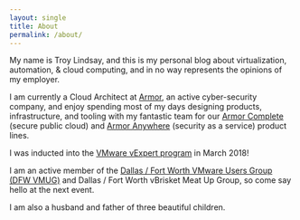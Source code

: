 ```yaml
---
layout: single
title: About
permalink: /about/
---
```


My name is Troy Lindsay, and this is my personal blog about virtualization, automation, & cloud computing, and in no way represents the opinions of my employer.

I am currently a Cloud Architect at [Armor](https://www.armor.com/), an active cyber-security company, and enjoy spending most of my days designing products, infrastructure, and tooling with my fantastic team for our [Armor Complete](https://www.armor.com/armor-complete-secure-hosting/) (secure public cloud) and [Armor Anywhere](https://www.armor.com/armor-anywhere-security/) (security as a service) product lines.

I was inducted into the [VMware vExpert program](https://vexpert.vmware.com/directory/2112) in March 2018!

I am an active member of the [Dallas / Fort Worth VMware Users Group (DFW VMUG)](https://community.vmug.com/communities/localcommunityhome?CommunityKey=728ccc0f-3171-43e8-8cbc-64119afb8c90) and Dallas / Fort Worth vBrisket Meat Up Group, so come say hello at the next event.

I am also a husband and father of three beautiful children.
